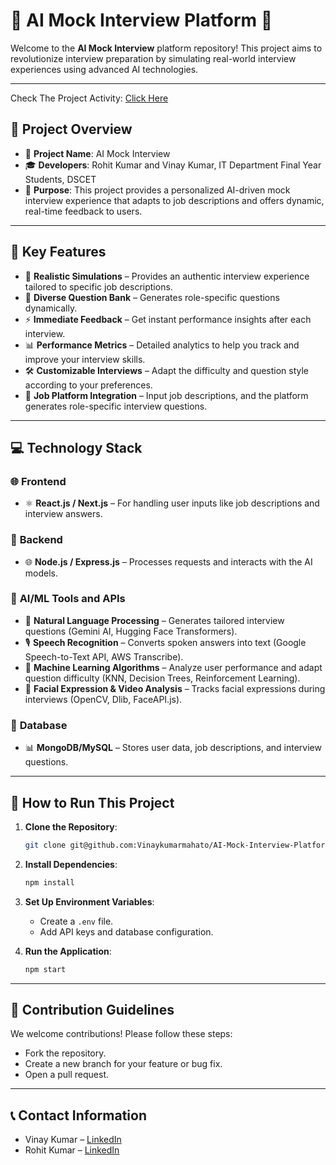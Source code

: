 # 🌟 **AI Mock Interview Platform** 🌟

Welcome to the **AI Mock Interview** platform repository! This project aims to revolutionize interview preparation by simulating real-world interview experiences using advanced AI technologies.

---

Check The Project Activity: [Click Here](https://ai-interview-mocker.vercel.app/)

## 🚀 **Project Overview** 
- 🤖 **Project Name**: AI Mock Interview
- 🎓 **Developers**: Rohit Kumar and Vinay Kumar, IT Department Final Year Students, DSCET
- 🧠 **Purpose**: This project provides a personalized AI-driven mock interview experience that adapts to job descriptions and offers dynamic, real-time feedback to users.

---

## 🌟 **Key Features**
- 🎯 **Realistic Simulations** – Provides an authentic interview experience tailored to specific job descriptions.
- 📝 **Diverse Question Bank** – Generates role-specific questions dynamically.
- ⚡ **Immediate Feedback** – Get instant performance insights after each interview.
- 📊 **Performance Metrics** – Detailed analytics to help you track and improve your interview skills.
- 🛠 **Customizable Interviews** – Adapt the difficulty and question style according to your preferences.
- 💼 **Job Platform Integration** – Input job descriptions, and the platform generates role-specific interview questions.

---

## 💻 **Technology Stack**

### 🌐 **Frontend**
- ⚛️ **React.js / Next.js** – For handling user inputs like job descriptions and interview answers.

### 📡 **Backend**
- 🌐 **Node.js / Express.js** – Processes requests and interacts with the AI models.
  
### 🧠 **AI/ML Tools and APIs**
- 📝 **Natural Language Processing** – Generates tailored interview questions (Gemini AI, Hugging Face Transformers).
- 🎙 **Speech Recognition** – Converts spoken answers into text (Google Speech-to-Text API, AWS Transcribe).
- 🤖 **Machine Learning Algorithms** – Analyze user performance and adapt question difficulty (KNN, Decision Trees, Reinforcement Learning).
- 🎥 **Facial Expression & Video Analysis** – Tracks facial expressions during interviews (OpenCV, Dlib, FaceAPI.js).

### 💽 **Database**
- 📊 **MongoDB/MySQL** – Stores user data, job descriptions, and interview questions.

---

## 🔧 **How to Run This Project**
1. **Clone the Repository**:
    ```bash
    git clone git@github.com:Vinaykumarmahato/AI-Mock-Interview-Platform.git
    ```

2. **Install Dependencies**:
    ```bash
    npm install
    ```

3. **Set Up Environment Variables**:
    - Create a `.env` file.
    - Add API keys and database configuration.

4. **Run the Application**:
    ```bash
    npm start
    ```

---

## 🎉 **Contribution Guidelines**
We welcome contributions! Please follow these steps:
- Fork the repository.
- Create a new branch for your feature or bug fix.
- Open a pull request.

---

## 📞 **Contact Information**
- Vinay Kumar – [LinkedIn](https://www.linkedin.com/in/vinay-kumar860964/)
- Rohit Kumar – [LinkedIn](https://www.linkedin.com/in/rohit21oc/)

